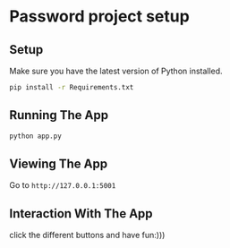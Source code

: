 # Password project setup
## Setup

Make sure you have the latest version of Python installed.

```bash
pip install -r Requirements.txt
```

## Running The App

```bash
python app.py
```

## Viewing The App

Go to `http://127.0.0.1:5001`


## Interaction With The App

click the different buttons and have fun:)))
